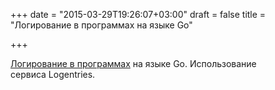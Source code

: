 +++
date = "2015-03-29T19:26:07+03:00"
draft = false
title = "Логирование в программах на языке Go"

+++

<p><a href="http://geonet-dev.blogspot.ru/2015/03/logging-from-go.html">Логирование в программах</a> на языке Go. Использование сервиса&nbsp;Logentries.</p>

